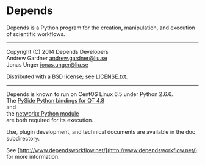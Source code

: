 # Depends

Depends is a Python program for the creation, manipulation, and
execution of scientific workflows.

---

Copyright (C) 2014 Depends Developers  
Andrew Gardner <andrew.gardner@liu.se>  
Jonas Unger <jonas.unger@liu.se>  

Distributed with a BSD license; see [LICENSE.txt](./LICENSE.txt).

---

Depends is known to run on CentOS Linux 6.5 under Python 2.6.6.  
The [PySide Python bindings for QT 4.8](http://qt-project.org/wiki/pyside/)  
and  
the [networkx Python module](https://networkx.github.io/)  
are both required for its execution.

Use, plugin development, and technical documents are available in the 
doc subdirectory.

See [http://www.dependsworkflow.net/](http://www.dependsworkflow.net/) 
for more information.

